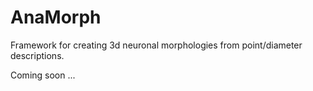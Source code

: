 # AnaMorph
Framework for creating 3d neuronal morphologies from point/diameter descriptions.

Coming soon ...
